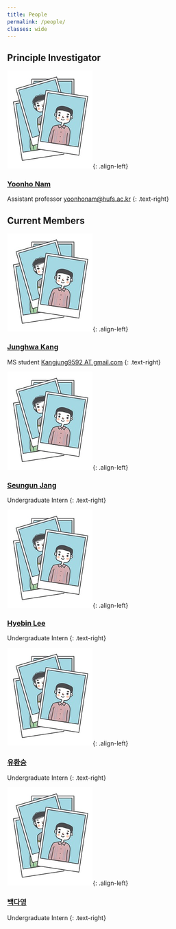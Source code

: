 ```yaml
---
title: People
permalink: /people/
classes: wide
---
```


## Principle Investigator

![image-left](/assets/images/people/person1.JPG){: .align-left}

### [Yoonho Nam](https://yoonhonam.github.io/)


Assistant professor
[yoonhonam@hufs.ac.kr](mailto:yoonhonam@hufs.ac.kr)
{: .text-right}   
 
## Current Members

![image-left](/assets/images/people/person1.JPG){: .align-left}

### [Junghwa Kang]()


MS student
[Kangjung9592 AT gmail.com]()
{: .text-right}   


![image-left](/assets/images/people/person1.JPG){: .align-left}

### [Seungun Jang]()


Undergraduate Intern 
{: .text-right}


![image-left](/assets/images/people/person1.JPG){: .align-left}

### [Hyebin Lee]()


Undergraduate Intern
{: .text-right}


![image-left](/assets/images/people/person1.JPG){: .align-left}

### [유환승]()


Undergraduate Intern
{: .text-right} 
 
 
![image-left](/assets/images/people/person1.JPG){: .align-left}

### [백다영]()


Undergraduate Intern
{: .text-right}
